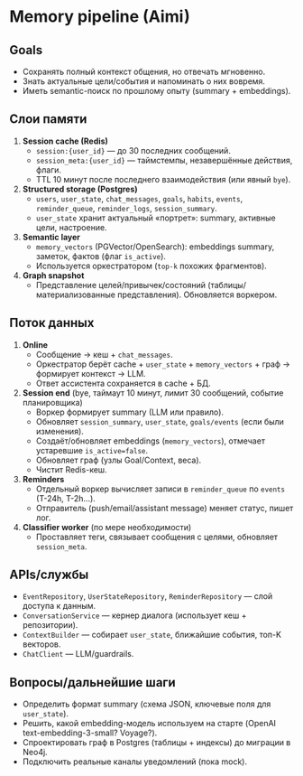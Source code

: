 # Memory pipeline (Aimi)

## Goals
- Сохранять полный контекст общения, но отвечать мгновенно.
- Знать актуальные цели/события и напоминать о них вовремя.
- Иметь semantic-поиск по прошлому опыту (summary + embeddings).

## Слои памяти
1. **Session cache (Redis)**
   - `session:{user_id}` — до 30 последних сообщений.
   - `session_meta:{user_id}` — таймстемпы, незавершённые действия, флаги.
   - TTL 10 минут после последнего взаимодействия (или явный `bye`).
2. **Structured storage (Postgres)**
   - `users`, `user_state`, `chat_messages`, `goals`, `habits`, `events`, `reminder_queue`, `reminder_logs`, `session_summary`.
   - `user_state` хранит актуальный «портрет»: summary, активные цели, настроение.
3. **Semantic layer**
   - `memory_vectors` (PGVector/OpenSearch): embeddings summary, заметок, фактов (флаг `is_active`).
   - Используется оркестратором (`top-k` похожих фрагментов).
4. **Graph snapshot**
   - Представление целей/привычек/состояний (таблицы/материализованные представления). Обновляется воркером.

## Поток данных
1. **Online**
   - Сообщение → кеш + `chat_messages`.
   - Оркестратор берёт cache + `user_state` + `memory_vectors` + граф → формирует контекст → LLM.
   - Ответ ассистента сохраняется в cache + БД.
2. **Session end** (bye, таймаут 10 минут, лимит 30 сообщений, событие планировщика)
   - Воркер формирует summary (LLM или правило).
   - Обновляет `session_summary`, `user_state`, `goals/events` (если были изменения).
   - Создаёт/обновляет embeddings (`memory_vectors`), отмечает устаревшие `is_active=false`.
   - Обновляет граф (узлы Goal/Context, веса).
   - Чистит Redis-кеш.
3. **Reminders**
   - Отдельный воркер вычисляет записи в `reminder_queue` по `events` (T-24h, T-2h...).
   - Отправитель (push/email/assistant message) меняет статус, пишет лог.
4. **Classifier worker** (по мере необходимости)
   - Проставляет теги, связывает сообщения с целями, обновляет `session_meta`.

## APIs/службы
- `EventRepository`, `UserStateRepository`, `ReminderRepository` — слой доступа к данным.
- `ConversationService` — кернер диалога (использует кеш + репозитории).
- `ContextBuilder` — собирает `user_state`, ближайшие события, топ-K векторов.
- `ChatClient` — LLM/guardrails.

## Вопросы/дальнейшие шаги
- Определить формат summary (схема JSON, ключевые поля для `user_state`).
- Решить, какой embedding-модель используем на старте (OpenAI text-embedding-3-small? Voyage?).
- Спроектировать граф в Postgres (таблицы + индексы) до миграции в Neo4j.
- Подключить реальные каналы уведомлений (пока mock).
